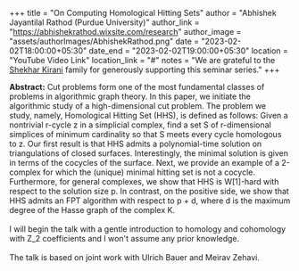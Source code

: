 +++
title = "On Computing Homological Hitting Sets"
author = "Abhishek Jayantilal Rathod (Purdue University)"
author_link = "https://abhishekrathod.wixsite.com/research"
author_image = "assets/authorImages/AbhishekRathod.png"
date = "2023-02-02T18:00:00+05:30"
date_end = "2023-02-02T19:00:00+05:30"
location = "YouTube Video Link"
location_link = "#"
notes = "We are grateful to the <a href = "https://www.accel.com/people/shekhar-kirani" target= "_blank">Shekhar Kirani</a> family for generously supporting this seminar series."
+++

<b>Abstract:</b>
Cut problems form one of the most fundamental classes of problems in algorithmic graph theory. In
this paper, we initiate the algorithmic study of a high-dimensional cut problem. The problem we
study, namely, Homological Hitting Set (HHS), is defined as follows: Given a nontrivial r-cycle
z in a simplicial complex, find a set S of r-dimensional simplices of minimum cardinality so that S
meets every cycle homologous to z. Our first result is that HHS admits a polynomial-time solution
on triangulations of closed surfaces. Interestingly, the minimal solution is given in terms of the
cocycles of the surface. Next, we provide an example of a 2-complex for which the (unique) minimal
hitting set is not a cocycle. Furthermore, for general complexes, we show that HHS is W[1]-hard
with respect to the solution size p. In contrast, on the positive side, we show that HHS admits an
FPT algorithm with respect to p + d, where d is the maximum degree of the Hasse graph of the
complex K.
<br><br>
I will begin the talk with a gentle introduction to homology and cohomology with Z_2 coefficients
and I won't assume any prior knowledge.
<br><br>
The talk is based on joint work with Ulrich Bauer and Meirav Zehavi.